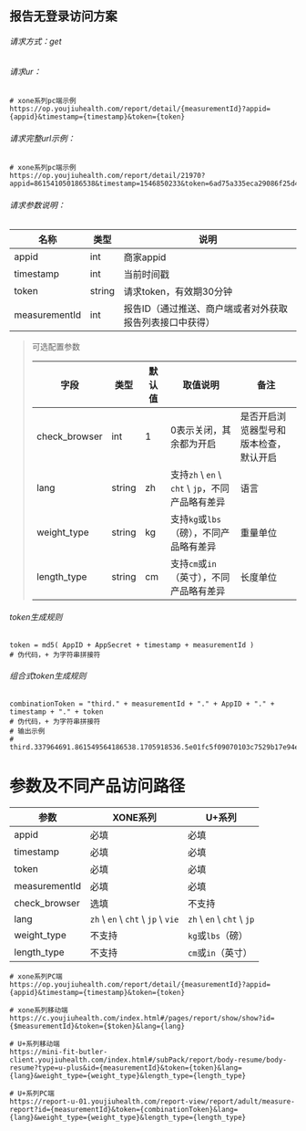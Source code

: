 ## 报告无登录访问方案
###### 请求方式：get

###### 请求ur：

~~~
# xone系列pc端示例
https://op.youjiuhealth.com/report/detail/{measurementId}?appid={appid}&timestamp={timestamp}&token={token}
~~~

###### 请求完整url示例：

~~~
# xone系列pc端示例
https://op.youjiuhealth.com/report/detail/21970?appid=861541050186538&timestamp=1546850233&token=6ad75a335eca29086f25d46a78f7dd36
~~~


###### 请求参数说明：

| 名称          | 类型   | 说明                                                     |
| ------------- | ------ | -------------------------------------------------------- |
| appid         | int    | 商家appid                                                |
| timestamp     | int    | 当前时间戳                                               |
| token         | string | 请求token，有效期30分钟                                  |
| measurementId | int    | 报告ID（通过推送、商户端或者对外获取报告列表接口中获得） |

> 可选配置参数
>
> | 字段          | 类型   | 默认值 | 取值说明                                         | 备注                                   |
> | ------------- | ------ | ------ | ------------------------------------------------ | -------------------------------------- |
> | check_browser | int    | 1      | 0表示关闭，其余都为开启                          | 是否开启浏览器型号和版本检查，默认开启 |
> | lang          | string | zh     | 支持`zh` \ `en` \ `cht` \ `jp`，不同产品略有差异 | 语言                                   |
> | weight_type   | string | kg     | 支持`kg`或`lbs`（磅），不同产品略有差异          | 重量单位                               |
> | length_type   | string | cm     | 支持`cm`或`in`（英寸），不同产品略有差异         | 长度单位                               |
>



###### token生成规则
~~~
token = md5( AppID + AppSecret + timestamp + measurementId )
# 伪代码，+ 为字符串拼接符
~~~

###### 组合式token生成规则
~~~
combinationToken = "third." + measurementId + "." + AppID + "." + timestamp + "." + token
# 伪代码，+ 为字符串拼接符
# 输出示例
# third.337964691.861549564186538.1705918536.5e01fc5f09070103c7529b17e94eec26
~~~

# 参数及不同产品访问路径

| 参数          | XONE系列                           | U+系列                     |
| ------------- | ---------------------------------- | -------------------------- |
| appid         | 必填                               | 必填                       |
| timestamp     | 必填                               | 必填                       |
| token         | 必填                               | 必填                       |
| measurementId | 必填                               | 必填                       |
| check_browser | 选填                               | 不支持                     |
| lang          | `zh` \ `en` \ `cht` \ `jp` \ `vie` | `zh` \ `en` \ `cht` \ `jp` |
| weight_type   | 不支持                             | `kg`或`lbs`（磅）          |
| length_type   | 不支持                             | `cm`或`in`（英寸）         |

~~~
# xone系列PC端
https://op.youjiuhealth.com/report/detail/{measurementId}?appid={appid}&timestamp={timestamp}&token={token}

# xone系列移动端
https://c.youjiuhealth.com/index.html#/pages/report/show/show?id={$measurementId}&token={$token}&lang={lang}

# U+系列移动端
https://mini-fit-butler-client.youjiuhealth.com/index.html#/subPack/report/body-resume/body-resume?type=u-plus&id={measurementId}&token={token}&lang={lang}&weight_type={weight_type}&length_type={length_type}

# U+系列PC端
https://report-u-01.youjiuhealth.com/report-view/report/adult/measure-report?id={measurementId}&token={combinationToken}&lang={lang}&weight_type={weight_type}&length_type={length_type}
~~~

